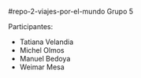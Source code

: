 #repo-2-viajes-por-el-mundo Grupo 5

Participantes:

- Tatiana Velandia
- Michel Olmos
- Manuel Bedoya
- Weimar Mesa